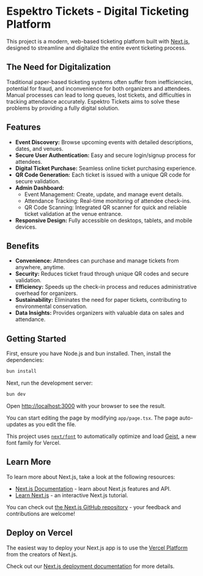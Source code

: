 # Espektro Tickets - Digital Ticketing Platform

This project is a modern, web-based ticketing platform built with [Next.js](https://nextjs.org), designed to streamline and digitalize the entire event ticketing process.

## The Need for Digitalization

Traditional paper-based ticketing systems often suffer from inefficiencies, potential for fraud, and inconvenience for both organizers and attendees. Manual processes can lead to long queues, lost tickets, and difficulties in tracking attendance accurately. Espektro Tickets aims to solve these problems by providing a fully digital solution.

## Features

*   **Event Discovery:** Browse upcoming events with detailed descriptions, dates, and venues.
*   **Secure User Authentication:** Easy and secure login/signup process for attendees.
*   **Digital Ticket Purchase:** Seamless online ticket purchasing experience.
*   **QR Code Generation:** Each ticket is issued with a unique QR code for secure validation.
*   **Admin Dashboard:**
    *   Event Management: Create, update, and manage event details.
    *   Attendance Tracking: Real-time monitoring of attendee check-ins.
    *   QR Code Scanning: Integrated QR scanner for quick and reliable ticket validation at the venue entrance.
*   **Responsive Design:** Fully accessible on desktops, tablets, and mobile devices.

## Benefits

*   **Convenience:** Attendees can purchase and manage tickets from anywhere, anytime.
*   **Security:** Reduces ticket fraud through unique QR codes and secure validation.
*   **Efficiency:** Speeds up the check-in process and reduces administrative overhead for organizers.
*   **Sustainability:** Eliminates the need for paper tickets, contributing to environmental conservation.
*   **Data Insights:** Provides organizers with valuable data on sales and attendance.

## Getting Started

First, ensure you have Node.js and bun installed. Then, install the dependencies:

```bash
bun install
```

Next, run the development server:

```bash
bun dev
```

Open [http://localhost:3000](http://localhost:3000) with your browser to see the result.

You can start editing the page by modifying `app/page.tsx`. The page auto-updates as you edit the file.

This project uses [`next/font`](https://nextjs.org/docs/app/building-your-application/optimizing/fonts) to automatically optimize and load [Geist](https://vercel.com/font), a new font family for Vercel.

## Learn More

To learn more about Next.js, take a look at the following resources:

- [Next.js Documentation](https://nextjs.org/docs) - learn about Next.js features and API.
- [Learn Next.js](https://nextjs.org/learn) - an interactive Next.js tutorial.

You can check out [the Next.js GitHub repository](https://github.com/vercel/next.js) - your feedback and contributions are welcome!

## Deploy on Vercel

The easiest way to deploy your Next.js app is to use the [Vercel Platform](https://vercel.com/new?utm_medium=default-template&filter=next.js&utm_source=create-next-app&utm_campaign=create-next-app-readme) from the creators of Next.js.

Check out our [Next.js deployment documentation](https://nextjs.org/docs/app/building-your-application/deploying) for more details.
